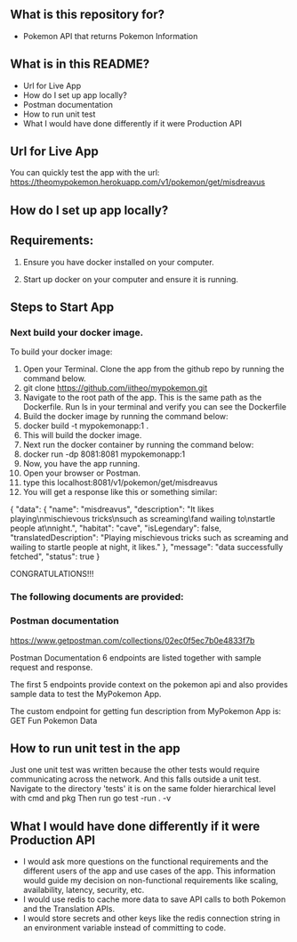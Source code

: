## What is this repository for? ##
* Pokemon API that returns Pokemon Information

## What is in this README?
* Url for Live App
* How do I set up app locally? 
* Postman documentation
* How to run unit test
* What I would have done differently if it were Production API


##  Url for Live App ##
You can quickly test the app with the url:
https://theomypokemon.herokuapp.com/v1/pokemon/get/misdreavus

## How do I set up app locally? ##
## Requirements: ##
1. Ensure you have docker installed on your computer.

2. Start up docker on your computer and ensure it is running.

## Steps to Start App ##
### Next build your docker image. ###

To build your docker image:
1. Open your Terminal. Clone the app from the github repo by running the command below.
2. git clone https://github.com/iitheo/mypokemon.git
3. Navigate to the root path of the app. This is the same path as the Dockerfile. Run ls in your terminal and verify you can see the Dockerfile
4. Build the docker image by running the command below:
5. docker build -t mypokemonapp:1 .
6. This will build the docker image.
7. Next run the docker container by running the command below:
8. docker run -dp 8081:8081 mypokemonapp:1
9. Now, you have the app running.
10. Open your browser or Postman.
11. type this localhost:8081/v1/pokemon/get/misdreavus
12. You will get a response like this or something similar:

{
"data": {
"name": "misdreavus",
"description": "It likes playing\nmischievous tricks\nsuch as screaming\fand wailing to\nstartle people at\nnight.",
"habitat": "cave",
"isLegendary": false,
"translatedDescription": "Playing mischievous tricks such as screaming and wailing to startle people at night,  it likes."
},
"message": "data successfully fetched",
"status": true
}


CONGRATULATIONS!!!

### The following documents are provided: ###

### Postman documentation ###
https://www.getpostman.com/collections/02ec0f5ec7b0e4833f7b

Postman Documentation
6 endpoints are listed together with sample request and response.

The first 5 endpoints provide context on the pokemon api and also
provides sample data to test the MyPokemon App.

The custom endpoint for getting fun description from MyPokemon App is:
GET Fun Pokemon Data

##  How to run unit test in the app
Just one unit test was written because the other tests would require communicating across the network. And this falls outside a unit test.
Navigate to the directory 'tests' it is on the same folder hierarchical level with cmd and pkg
Then run go test -run . -v


##  What I would have done differently if it were Production API
* I would ask more questions on the functional requirements and the different users of the app and use cases of the app. This information
would guide my decision on non-functional requirements like scaling, availability, latency, security, etc.
* I would use redis to cache more data to save API calls to both Pokemon and the Translation APIs.
* I would store secrets and other keys like the redis connection string in an environment variable instead of committing to code.
